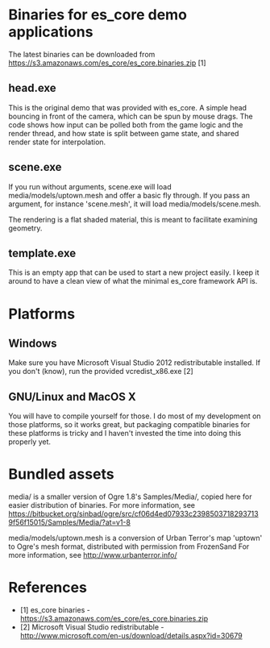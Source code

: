 Binaries for es_core demo applications
======================================

The latest binaries can be downloaded from https://s3.amazonaws.com/es_core/es_core.binaries.zip [1]

head.exe
--------

This is the original demo that was provided with es_core. A simple head bouncing in front of the camera, which can be spun by mouse drags. The code shows how input can be polled both from the game logic and the render thread, and how state is split between game state, and shared render state for interpolation.

scene.exe
---------

If you run without arguments, scene.exe will load media/models/uptown.mesh and offer a basic fly through. If you pass an argument, for instance 'scene.mesh', it will load media/models/scene.mesh.

The rendering is a flat shaded material, this is meant to facilitate examining geometry.

template.exe
------------

This is an empty app that can be used to start a new project easily. I keep it around to have a clean view of what the minimal es_core framework API is.

Platforms
=========

Windows
-------

Make sure you have Microsoft Visual Studio 2012 redistributable installed. If you don't (know), run the provided vcredist_x86.exe [2]

GNU/Linux and MacOS X
---------------------

You will have to compile yourself for those. I do most of my development on those platforms, so it works great, but packaging compatible binaries for these platforms is tricky and I haven't invested the time into doing this properly yet.

Bundled assets
==============

media/ is a smaller version of Ogre 1.8's Samples/Media/, copied here for easier distribution of binaries.
For more information, see https://bitbucket.org/sinbad/ogre/src/cf06d4ed07933c23985037182937139f56f15015/Samples/Media/?at=v1-8

media/models/uptown.mesh is a conversion of Urban Terror's map 'uptown' to Ogre's mesh format, distributed with permission from FrozenSand
For more information, see http://www.urbanterror.info/

References
==========

- [1] es_core binaries - https://s3.amazonaws.com/es_core/es_core.binaries.zip
- [2] Microsoft Visual Studio redistributable - http://www.microsoft.com/en-us/download/details.aspx?id=30679
